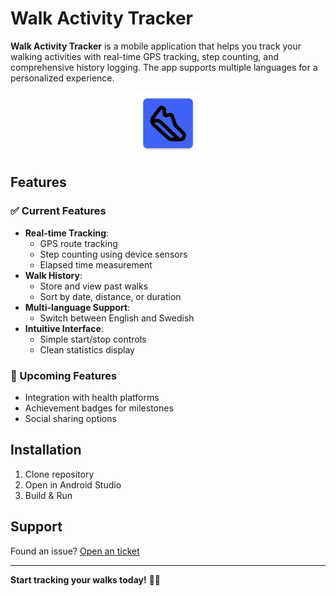 # Walk Activity Tracker

**Walk Activity Tracker** is a mobile application that helps you track your walking activities with real-time GPS tracking, step counting, and comprehensive history logging. The app supports multiple languages for a personalized experience.

<p align="center">
  <img src="app/src/main/res/mipmap-xxxhdpi/ic_launcher.webp" width="100" alt="App Icon">
</p>

## Features

### ✅ Current Features
- **Real-time Tracking**:
  - GPS route tracking
  - Step counting using device sensors
  - Elapsed time measurement
- **Walk History**:
  - Store and view past walks
  - Sort by date, distance, or duration
- **Multi-language Support**:
  - Switch between English and Swedish
- **Intuitive Interface**:
  - Simple start/stop controls
  - Clean statistics display

### 🚧 Upcoming Features
- Integration with health platforms
- Achievement badges for milestones
- Social sharing options

## Installation
1. Clone repository
2. Open in Android Studio
3. Build & Run

## Support
Found an issue? [Open an ticket](https://github.com/TianK003/PhysicalActivityTracker_android/issues)

---

**Start tracking your walks today!** 🚶‍♂️
